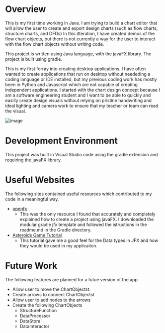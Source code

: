 # Overview

This is my first time working In Java. I am trying to build a chart editor that will allow the user to create and export design charts (such as flow charts, structure charts, and DFDs) In this itteration, I have created demos of the flow chart objects, but there is not currently a way for the user to interact with the flow chart objects without writing code.

This project is written using Java language, with the javaFX library. The project is built using gradle.

This is my first forray into creating desktop applications. I have often wanted to create applications that run on desktop without neededing a coding language or IDE installed, but my previous coding work has mostly been in Python and Javascript which are not capable of creating independent applications. I started with the chart design concept because I am a software engineering student and I want to be able to quickly and easilly create design visuals without relying on pristine handwriting and ideal lighting and camera work to ensure that my teacher or team can read the visual.

![image](https://github.com/DanielSaunders-SoftwarePortfolio/Public-Portfolio/assets/131573288/83c3f9a1-8910-4c93-993b-db8e13d8f3f0)

# Development Environment

This project was built in Visual Studio code using the gradle extension and requiring the javaFX library.

# Useful Websites
The following sites contained useful resources which contributed to my code in a meaningful way.

- [openfx](https://github.com/openjfx/samples/blob/master/IDE/VSCode/Modular/Gradle/hellofx/src/main/java/org/openjfx/MainApp.java)
  - This was the only resource I found that accurately and completely explained how to create a project using javaFX. I downloaded the modular gradle jfx template and followed the istructions in the readme.md in the Gradle directory.
- [Asteroids Game Tutorial](https://java-programming.mooc.fi/part-14/3-larger-application-asteroids)
  - This tutorial gave me a good feel for the Data types in JFX and how they would be used in my applicaiton.

# Future Work
The following features are planned for a futue version of the app
- Allow user to move the ChartObjectst.
- Create arrows to connect ChartObjectst
- Allow user to add nodes to the arrows
- Create the following ChartObjects
  - StructureFunction
  - DataProcessor
  - DataStore
  - DataInteractor

